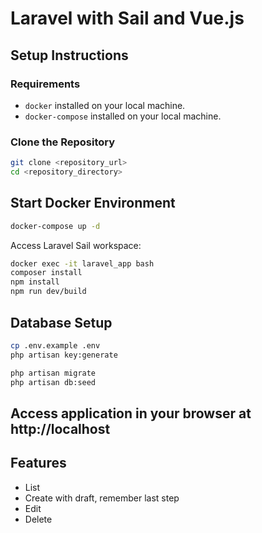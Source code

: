# Laravel with Sail and Vue.js

## Setup Instructions

### Requirements
- `docker` installed on your local machine.
- `docker-compose` installed on your local machine.

### Clone the Repository
```bash
git clone <repository_url>
cd <repository_directory>
```

## Start Docker Environment
```bash
docker-compose up -d
```

Access Laravel Sail workspace:

```bash
docker exec -it laravel_app bash
composer install
npm install
npm run dev/build
```

## Database Setup
```bash
cp .env.example .env
php artisan key:generate

php artisan migrate
php artisan db:seed
```

## Access application in your browser at http://localhost

## Features
- List
- Create with draft, remember last step
- Edit
- Delete